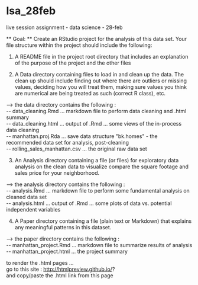 # lsa_28feb
live session assignment - data science - 28-feb

** Goal: **  Create an RStudio project for the analysis of this data set. Your file structure within the project should include the following:

1. A README file in the project root directory that includes an explanation of the purpose of the project and the other files

2. A Data directory containing files to load in and clean up the data. The clean up should include finding out where there are outliers or missing values, deciding how you will treat them, making sure values you think are numerical are being treated as such (correct R class), etc.  

--> the data directory contains the following :  
    -- data_cleaning.Rmd ... markdown file to perform data cleaning and .html summary  
    -- data_cleaning.html ... output of .Rmd ... some views of the in-process data cleaning  
    -- manhattan.proj.Rda ... save data structure "bk.homes" - the recommended data set for analysis, post-cleaning  
    -- rolling_sales_manhattan.csv ... the original raw data set

3. An Analysis directory containing a file (or files) for exploratory data analysis on the clean data to visualize compare the square footage and sales price for your neighborhood.

--> the analysis directory contains the following :  
    -- analysis.Rmd ... markdown file to perform some fundamental analysis on cleaned data set  
    -- analysis.html ... output of .Rmd ... some plots of data vs. potential independent variables    

4. A Paper directory containing a file (plain text or Markdown) that explains any meaningful patterns in this dataset.

--> the paper directory contains the following :  
    -- manhattan_project.Rmd ... markdown file to summarize results of analysis     
    -- manhattan_project.html ... the project summary  
    
    
to render the .html pages ...  
go to this site : http://htmlpreview.github.io/?  
and copy/paste the .html link from this page 
